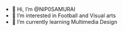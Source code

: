 - 👋 Hi, I’m @NIP0SAMURAI
- 👀 I’m interested in Football and Visual arts
- 🌱 I’m currently learning Multimedia Design


<!---
NIP0SAMURAI/NIP0SAMURAI is a ✨ special ✨ repository because its `README.md` (this file) appears on your GitHub profile.
You can click the Preview link to take a look at your changes.
--->
